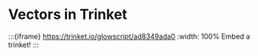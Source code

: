# Vectors in Trinket

:::{iframe} https://trinket.io/glowscript/ad8349ada0
:width: 100%
Embed a trinket!
:::